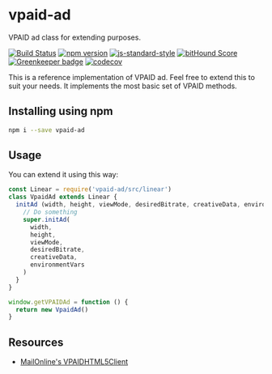 # vpaid-ad

VPAID ad class for extending purposes.

[![Build Status](https://travis-ci.org/kahwee/vpaid-ad.svg?branch=master)](https://travis-ci.org/kahwee/vpaid-ad)
[![npm version](https://badge.fury.io/js/vpaid-ad.svg)](https://badge.fury.io/js/vpaid-ad)
[![js-standard-style](https://img.shields.io/badge/code%20style-standard-brightgreen.svg?style=flat)](https://github.com/feross/standard)
[![bitHound Score](https://www.bithound.io/github/kahwee/vpaid-ad/badges/score.svg)](https://www.bithound.io/github/kahwee/vpaid-ad)
[![Greenkeeper badge](https://badges.greenkeeper.io/kahwee/vpaid-ad.svg)](https://greenkeeper.io/)
[![codecov](https://codecov.io/gh/kahwee/vpaid-ad/branch/master/graph/badge.svg)](https://codecov.io/gh/kahwee/vpaid-ad)

This is a reference implementation of VPAID ad. Feel free to extend this to suit your needs. It implements the most basic set of VPAID methods.

## Installing using npm

```sh
npm i --save vpaid-ad
```

## Usage

You can extend it using this way:

```js
const Linear = require('vpaid-ad/src/linear')
class VpaidAd extends Linear {
  initAd (width, height, viewMode, desiredBitrate, creativeData, environmentVars) {
  	// Do something
    super.initAd(
      width,
      height,
      viewMode,
      desiredBitrate,
      creativeData,
      environmentVars
    )
  }
}

window.getVPAIDAd = function () {
  return new VpaidAd()
}
```
## Resources

* [MailOnline's VPAIDHTML5Client](https://github.com/MailOnline/VPAIDHTML5Client)
